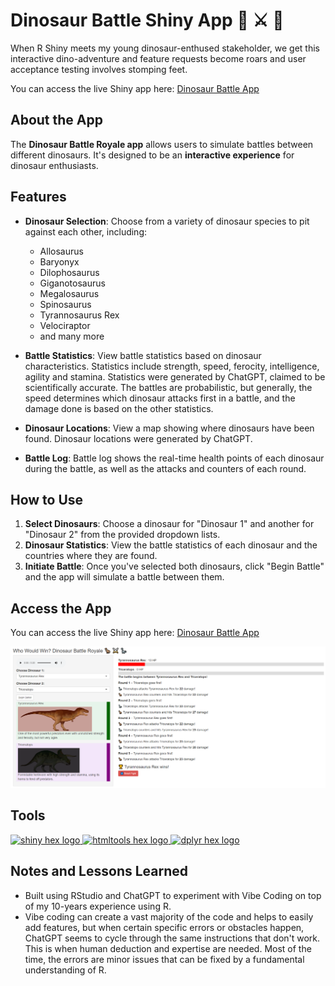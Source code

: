 # Dinosaur Battle Shiny App 🦖 ⚔️ 🦕
When R Shiny meets my young dinosaur-enthused stakeholder, we get this interactive dino-adventure and feature requests become roars and user acceptance testing involves stomping feet.

You can access the live Shiny app here: [Dinosaur Battle App](https://analytically-ray.shinyapps.io/dinosaur_battle_app/)

## About the App

The **Dinosaur Battle Royale app** allows users to simulate battles between different dinosaurs. It's designed to be an **interactive experience** for dinosaur enthusiasts.


## Features

* **Dinosaur Selection**: Choose from a variety of dinosaur species to pit against each other, including:
    * Allosaurus
    * Baryonyx
    * Dilophosaurus
    * Giganotosaurus
    * Megalosaurus
    * Spinosaurus
    * Tyrannosaurus Rex
    * Velociraptor
    * and many more

* **Battle Statistics**: View battle statistics based on dinosaur characteristics. Statistics include strength, speed, ferocity, intelligence, agility and stamina. Statistics were generated by ChatGPT, claimed to be scientifically accurate. The battles are probabilistic, but generally, the speed determines which dinosaur attacks first in a battle, and the damage done is based on the other statistics.

* **Dinosaur Locations**: View a map showing where dinosaurs have been found. Dinosaur locations were generated by ChatGPT.

* **Battle Log**: Battle log shows the real-time health points of each dinosaur during the battle, as well as the attacks and counters of each round.


## How to Use

1.  **Select Dinosaurs**: Choose a dinosaur for "Dinosaur 1" and another for "Dinosaur 2" from the provided dropdown lists. 
2.  **Dinosaur Statistics**: View the battle statistics of each dinosaur and the countries where they are found.
3.  **Initiate Battle**: Once you've selected both dinosaurs, click "Begin Battle" and the app will simulate a battle between them.


## Access the App

You can access the live Shiny app here: [Dinosaur Battle App](https://analytically-ray.shinyapps.io/dinosaur_battle_app/)

![Dinosaur Battle App Screenshot](images/screenshot.png)


## Tools
<a href="https://shiny.posit.co/">
  <img src="https://shiny.posit.co/images/shiny-solo.png" alt="shiny hex logo" width="100"/>
</a>
<a href="https://rstudio.github.io/htmltools/">
  <img src="https://rstudio.github.io/htmltools/reference/figures/logo.png" alt="htmltools hex logo" width="100"/>
</a>
<a href="https://dplyr.tidyverse.org/">
  <img src="https://dplyr.tidyverse.org/logo.png" alt="dplyr hex logo" width="100"/>
</a>

## Notes and Lessons Learned
* Built using RStudio and ChatGPT to experiment with Vibe Coding on top of my 10-years experience using R.
* Vibe coding can create a vast majority of the code and helps to easily add features, but when certain specific errors or obstacles happen, ChatGPT seems to cycle through the same instructions that don't work. This is when human deduction and expertise are needed. Most of the time, the errors are minor issues that can be fixed by a fundamental understanding of R.
